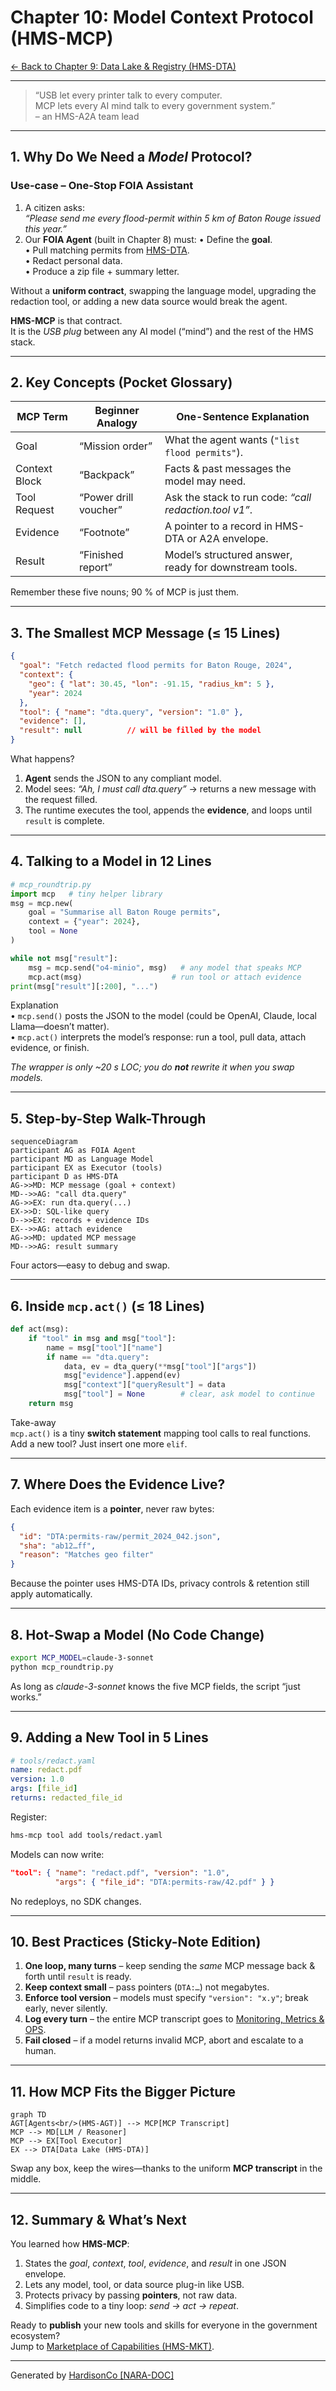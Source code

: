 # Chapter 10: Model Context Protocol (HMS-MCP)

[← Back to Chapter 9: Data Lake & Registry (HMS-DTA)](09_data_lake___registry__hms_dta__.md)

---

> “USB let every printer talk to every computer.  
>  MCP lets every AI mind talk to every government system.”  
> – an HMS-A2A team lead

---

## 1. Why Do We Need a *Model* Protocol?

### Use-case – **One-Stop FOIA Assistant**

1. A citizen asks:  
   *“Please send me every flood-permit within 5 km of Baton Rouge issued this year.”*
2. Our **FOIA Agent** (built in Chapter 8) must:
   • Define the **goal**.  
   • Pull matching permits from [HMS-DTA](09_data_lake___registry__hms_dta__.md).  
   • Redact personal data.  
   • Produce a zip file + summary letter.

Without a **uniform contract**, swapping the language model, upgrading the redaction tool, or adding a new data source would break the agent.

**HMS-MCP** is that contract.  
It is the *USB plug* between any AI model (“mind”) and the rest of the HMS stack.

---

## 2. Key Concepts (Pocket Glossary)

| MCP Term            | Beginner Analogy                       | One-Sentence Explanation                                 |
|---------------------|----------------------------------------|----------------------------------------------------------|
| Goal                | “Mission order”                        | What the agent wants (`"list flood permits"`).           |
| Context Block       | “Backpack”                             | Facts & past messages the model may need.                |
| Tool Request        | “Power drill voucher”                  | Ask the stack to run code: *“call redaction.tool v1”*.   |
| Evidence            | “Footnote”                             | A pointer to a record in HMS-DTA or A2A envelope.        |
| Result              | “Finished report”                      | Model’s structured answer, ready for downstream tools.   |

Remember these five nouns; 90 % of MCP is just them.

---

## 3. The Smallest MCP Message (≤ 15 Lines)

```json
{
  "goal": "Fetch redacted flood permits for Baton Rouge, 2024",
  "context": {
    "geo": { "lat": 30.45, "lon": -91.15, "radius_km": 5 },
    "year": 2024
  },
  "tool": { "name": "dta.query", "version": "1.0" },
  "evidence": [],
  "result": null          // will be filled by the model
}
```

What happens?  
1. **Agent** sends the JSON to any compliant model.  
2. Model sees: *“Ah, I must call dta.query”* → returns a new message with the request filled.  
3. The runtime executes the tool, appends the **evidence**, and loops until `result` is complete.

---

## 4. Talking to a Model in 12 Lines

```python
# mcp_roundtrip.py
import mcp   # tiny helper library
msg = mcp.new(
    goal = "Summarise all Baton Rouge permits",
    context = {"year": 2024},
    tool = None
)

while not msg["result"]:
    msg = mcp.send("o4-minio", msg)   # any model that speaks MCP
    mcp.act(msg)                    # run tool or attach evidence
print(msg["result"][:200], "...")
```

Explanation  
• `mcp.send()` posts the JSON to the model (could be OpenAI, Claude, local Llama—doesn’t matter).  
• `mcp.act()` interprets the model’s response: run a tool, pull data, attach evidence, or finish.

*The wrapper is only ~20 s LOC; you do **not** rewrite it when you swap models.*

---

## 5. Step-by-Step Walk-Through

```mermaid
sequenceDiagram
participant AG as FOIA Agent
participant MD as Language Model
participant EX as Executor (tools)
participant D as HMS-DTA
AG->>MD: MCP message (goal + context)
MD-->>AG: "call dta.query"
AG->>EX: run dta.query(...)
EX->>D: SQL-like query
D-->>EX: records + evidence IDs
EX-->>AG: attach evidence
AG->>MD: updated MCP message
MD-->>AG: result summary
```

Four actors—easy to debug and swap.

---

## 6. Inside `mcp.act()` (≤ 18 Lines)

```python
def act(msg):
    if "tool" in msg and msg["tool"]:
        name = msg["tool"]["name"]
        if name == "dta.query":
            data, ev = dta_query(**msg["tool"]["args"])
            msg["evidence"].append(ev)
            msg["context"]["queryResult"] = data
            msg["tool"] = None        # clear, ask model to continue
    return msg
```

Take-away  
`mcp.act()` is a tiny **switch statement** mapping tool calls to real functions.  
Add a new tool? Just insert one more `elif`.

---

## 7. Where Does the Evidence Live?

Each evidence item is a **pointer**, never raw bytes:

```json
{
  "id": "DTA:permits-raw/permit_2024_042.json",
  "sha": "ab12…ff",
  "reason": "Matches geo filter"
}
```

Because the pointer uses HMS-DTA IDs, privacy controls & retention still apply automatically.

---

## 8. Hot-Swap a Model (No Code Change)

```bash
export MCP_MODEL=claude-3-sonnet
python mcp_roundtrip.py
```

As long as *claude-3-sonnet* knows the five MCP fields, the script “just works.”

---

## 9. Adding a New Tool in 5 Lines

```yaml
# tools/redact.yaml
name: redact.pdf
version: 1.0
args: [file_id]
returns: redacted_file_id
```

Register:

```bash
hms-mcp tool add tools/redact.yaml
```

Models can now write:

```json
"tool": { "name": "redact.pdf", "version": "1.0",
          "args": { "file_id": "DTA:permits-raw/42.pdf" } }
```

No redeploys, no SDK changes.

---

## 10. Best Practices (Sticky-Note Edition)

1. **One loop, many turns** – keep sending the *same* MCP message back & forth until `result` is ready.  
2. **Keep context small** – pass pointers (`DTA:…`) not megabytes.  
3. **Enforce tool version** – models must specify `"version": "x.y"`; break early, never silently.  
4. **Log every turn** – the entire MCP transcript goes to [Monitoring, Metrics & OPS](13_monitoring__metrics___ops_.md).  
5. **Fail closed** – if a model returns invalid MCP, abort and escalate to a human.

---

## 11. How MCP Fits the Bigger Picture

```mermaid
graph TD
AGT[Agents<br/>(HMS-AGT)] --> MCP[MCP Transcript]
MCP --> MD[LLM / Reasoner]
MCP --> EX[Tool Executor]
EX --> DTA[Data Lake (HMS-DTA)]
```

Swap any box, keep the wires—thanks to the uniform **MCP transcript** in the middle.

---

## 12. Summary & What’s Next

You learned how **HMS-MCP**:

1. States the *goal*, *context*, *tool*, *evidence*, and *result* in one JSON envelope.  
2. Lets any model, tool, or data source plug-in like USB.  
3. Protects privacy by passing **pointers**, not raw data.  
4. Simplifies code to a tiny loop: *send → act → repeat*.

Ready to **publish** your new tools and skills for everyone in the government ecosystem?  
Jump to [Marketplace of Capabilities (HMS-MKT)](11_marketplace_of_capabilities__hms_mkt__.md).

---

Generated by [HardisonCo [NARA-DOC]](https://github.com/The-Pocket/Tutorial-Codebase-Knowledge)